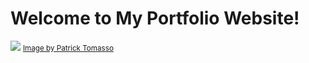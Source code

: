 <h1>Welcome to My Portfolio Website!</h1>
<img src="https://images.unsplash.com/photo-1487088678257-3a541e6e3922?ixlib=rb-4.0.3&ixid=MnwxMjA3fDB8MHxzZWFyY2h8MTd8fHBvcnRmb2xpb3xlbnwwfHwwfHw%3D&auto=format&fit=crop&w=1000&q=60"/>
<a href="https://unsplash.com/s/photos/patrick-tomasso"><small>Image by Patrick Tomasso</small></a>
